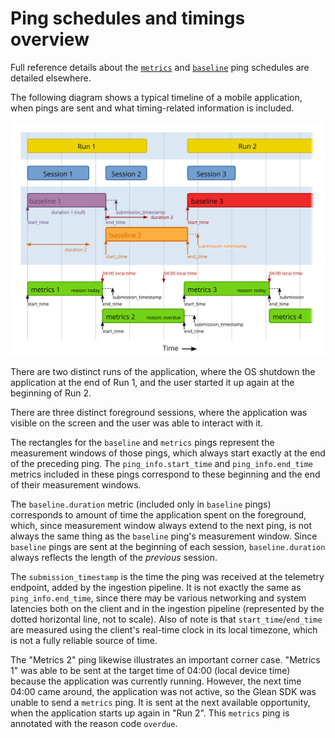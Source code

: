 # Ping schedules and timings overview

Full reference details about the [`metrics`](metrics.html) and [`baseline`](baseline.html) ping schedules are detailed elsewhere.

The following diagram shows a typical timeline of a mobile application, when pings are sent and what timing-related information is included.

![ping timeline diagram](ping_timing.svg)

There are two distinct runs of the application, where the OS shutdown the application at the end of Run 1, and the user started it up again at the beginning of Run 2.

There are three distinct foreground sessions, where the application was visible on the screen and the user was able to interact with it.

The rectangles for the `baseline` and `metrics` pings represent the measurement windows of those pings, which always start exactly at the end of the preceding ping.  The `ping_info.start_time` and `ping_info.end_time` metrics included in these pings correspond to these beginning and the end of their measurement windows.

The `baseline.duration` metric (included only in `baseline` pings) corresponds to amount of time the application spent on the foreground, which, since measurement window always extend to the next ping, is not always the same thing as the `baseline` ping's measurement window.  Since `baseline` pings are sent at the beginning of each session, `baseline.duration` always reflects the length of the *previous* session.

The `submission_timestamp` is the time the ping was received at the telemetry endpoint, added by the ingestion pipeline.  It is not exactly the same as `ping_info.end_time`, since there may be various networking and system latencies both on the client and in the ingestion pipeline (represented by the dotted horizontal line, not to scale).  Also of note is that `start_time`/`end_time` are measured using the client's real-time clock in its local timezone, which is not a fully reliable source of time.

The "Metrics 2" ping likewise illustrates an important corner case. "Metrics 1" was able to be sent at the target time of 04:00 (local device time) because the application was currently running.  However, the next time 04:00 came around, the application was not active, so the Glean SDK was unable to send a `metrics` ping.  It is sent at the next available opportunity, when the application starts up again in "Run 2".  This `metrics` ping is annotated with the reason code `overdue`.
